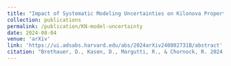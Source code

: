 ```yaml
---
title: "Impact of Systematic Modeling Uncertainties on Kilonova Property Estimation"
collection: publications
permalink: /publication/KN-model-uncertainty
date: 2024-08-04
venue: 'arXiv'
link: 'https://ui.adsabs.harvard.edu/abs/2024arXiv240802731B/abstract'
citation: "Brethauer, D., Kasen, D., Margutti, R., & Chornock, R. 2024, arXiv e-prints, arXiv:2408.02731, doi: 10.48550/arXiv.2408.02731"
---
```

